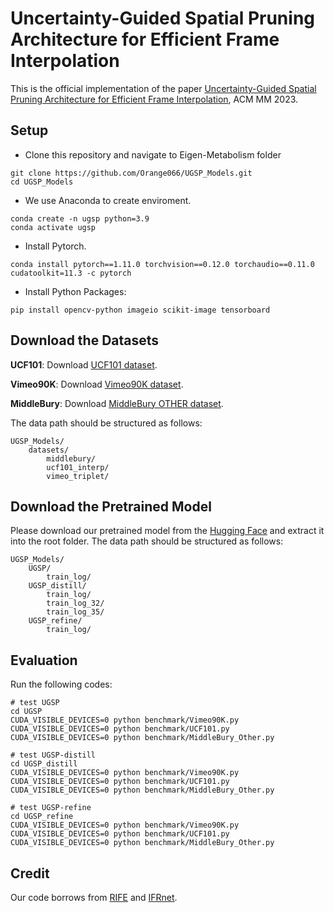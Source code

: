# Uncertainty-Guided Spatial Pruning Architecture for Efficient Frame Interpolation
This is the official implementation of the paper [Uncertainty-Guided Spatial Pruning Architecture for Efficient Frame Interpolation](https://arxiv.org/pdf/2307.16555), ACM MM 2023.

## Setup

* Clone this repository and navigate to Eigen-Metabolism folder

```
git clone https://github.com/Orange066/UGSP_Models.git
cd UGSP_Models
```

* We use Anaconda to create enviroment.

```
conda create -n ugsp python=3.9
conda activate ugsp
```

* Install Pytorch. 

```
conda install pytorch==1.11.0 torchvision==0.12.0 torchaudio==0.11.0 cudatoolkit=11.3 -c pytorch
```

* Install Python Packages: 

```
pip install opencv-python imageio scikit-image tensorboard
```

## Download the Datasets 

**UCF101**: Download [UCF101 dataset](https://liuziwei7.github.io/projects/VoxelFlow).

**Vimeo90K**: Download [Vimeo90K dataset](http://toflow.csail.mit.edu/).

**MiddleBury**: Download [MiddleBury OTHER dataset](https://vision.middlebury.edu/flow/data/).

The data path should be structured as follows:

```
UGSP_Models/
    datasets/
        middlebury/
        ucf101_interp/
        vimeo_triplet/ 
```

## Download the Pretrained Model 

Please download our pretrained model from the [Hugging Face](https://huggingface.co/Orange066/UGSP_Models) and extract it into the root folder. The data path should be structured as follows:

```
UGSP_Models/
	UGSP/
		train_log/
	UGSP_distill/
		train_log/
		train_log_32/
		train_log_35/
	UGSP_refine/
		train_log/
```

## Evaluation

Run the following codes:

```
# test UGSP
cd UGSP
CUDA_VISIBLE_DEVICES=0 python benchmark/Vimeo90K.py
CUDA_VISIBLE_DEVICES=0 python benchmark/UCF101.py
CUDA_VISIBLE_DEVICES=0 python benchmark/MiddleBury_Other.py

# test UGSP-distill
cd UGSP_distill
CUDA_VISIBLE_DEVICES=0 python benchmark/Vimeo90K.py
CUDA_VISIBLE_DEVICES=0 python benchmark/UCF101.py
CUDA_VISIBLE_DEVICES=0 python benchmark/MiddleBury_Other.py

# test UGSP-refine
cd UGSP_refine
CUDA_VISIBLE_DEVICES=0 python benchmark/Vimeo90K.py
CUDA_VISIBLE_DEVICES=0 python benchmark/UCF101.py
CUDA_VISIBLE_DEVICES=0 python benchmark/MiddleBury_Other.py
```

## Credit

Our code borrows from [RIFE](https://github.com/hzwer/ECCV2022-RIFE) and [IFRnet](https://github.com/ltkong218/IFRNet).